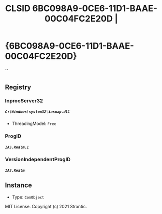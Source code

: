 ﻿---
title: "CLSID 6BC098A9-0CE6-11D1-BAAE-00C04FC2E20D | "
excerpt: What is COM-Object CLSID 6BC098A9-0CE6-11D1-BAAE-00C04FC2E20D?
---

# {6BC098A9-0CE6-11D1-BAAE-00C04FC2E20D}

### ``

## Registry


### InprocServer32

##### `C:\Windows\system32\iasnap.dll`
* ThreadingModel: `Free`

### ProgID

##### `IAS.Realm.1`

### VersionIndependentProgID

##### `IAS.Realm`

## Instance

* Type: `ComObject`

MIT License. Copyright (c) 2021 Strontic.


